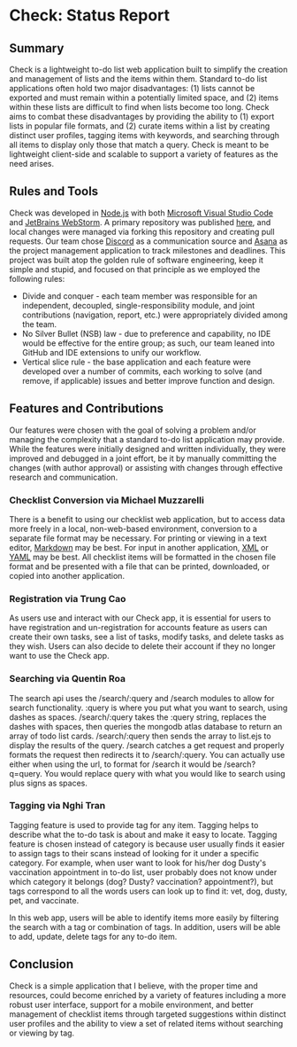 # Check: Status Report

## Summary

Check is a lightweight to-do list web application built to simplify the creation and management of lists and the items
within them. Standard to-do list applications often hold two major disadvantages: (1) lists cannot be exported and must 
remain within a potentially limited space, and (2) items within these lists are difficult to find when lists become too
long. Check aims to combat these disadvantages by providing the ability to (1) export lists in popular file formats, and
(2) curate items within a list by creating distinct user profiles, tagging items with keywords, and searching through
all items to display only those that match a query. Check is meant to be lightweight client-side and scalable to support
a variety of features as the need arises.

## Rules and Tools

Check was developed in [Node.js](https://nodejs.dev/) with both [Microsoft Visual Studio Code](https://code.visualstudio.com/) 
and [JetBrains WebStorm](https://www.jetbrains.com/webstorm/). A primary repository was published [here](https://github.com/muzzarellimj/check),
and local changes were managed via forking this repository and creating pull requests. Our team chose [Discord](https://discord.com/)
as a communication source and [Asana](https://asana.com/) as the project management application to track milestones and
deadlines. This project was built atop the golden rule of software engineering, keep it simple and stupid, and focused
on that principle as we employed the following rules:

- Divide and conquer - each team member was responsible for an independent, decoupled, single-responsibility module, and
  joint contributions (navigation, report, etc.) were appropriately divided among the team.
- No Silver Bullet (NSB) law - due to preference and capability, no IDE would be effective for the entire group; as 
  such, our team leaned into GitHub and IDE extensions to unify our workflow.
- Vertical slice rule - the base application and each feature were developed over a number of commits, each working to
  solve (and remove, if applicable) issues and better improve function and design.

## Features and Contributions

Our features were chosen with the goal of solving a problem and/or managing the complexity that a standard to-do list 
application may provide. While the features were initially designed and written individually, they were improved and 
debugged in a joint effort, be it by manually committing the changes (with author approval) or assisting with changes
through effective research and communication.

### Checklist Conversion via Michael Muzzarelli

There is a benefit to using our checklist web application, but to access data more freely in a local, non-web-based 
environment, conversion to a separate file format may be necessary. For printing or viewing in a text editor, [Markdown](https://en.wikipedia.org/wiki/Markdown) 
may be best. For input in another application, [XML](https://en.wikipedia.org/wiki/XML) or [YAML](https://en.wikipedia.org/wiki/YAML) 
may be best. All checklist items will be formatted in the chosen file format and be presented with a file that can be
printed, downloaded, or copied into another application.

### Registration via Trung Cao

As users use and interact with our Check app, it is essential for users to have registration and un-registration for
accounts feature as users can create their own tasks, see a list of tasks, modify tasks, and delete tasks as they wish.
Users can also decide to delete their account if they no longer want to use the Check app.

### Searching via Quentin Roa

The search api uses the /search/:query and /search modules to allow for search functionality. :query is where you put
what you want to search, using dashes as spaces. /search/:query takes the :query string, replaces the dashes with
spaces, then queries the mongodb atlas database to return an array of todo list cards. /search/:query then sends the
array to list.ejs to display the results of the query. /search catches a get request and properly formats the request
then redirects it to /search/:query. You can actually use either when using the url, to format for /search it would be
/search?q=query. You would replace query with what you would like to search using plus signs as spaces.

### Tagging via Nghi Tran

Tagging feature is used to provide tag for any item. Tagging helps to describe what the to-do task is about and make it
easy to locate. Tagging feature is chosen instead of category is because user usually finds it easier to assign tags to
their scans instead of looking for it under a specific category. For example, when user want to look for his/her dog
Dusty's vaccination appointment in to-do list, user probably does not know under which category it belongs (dog? Dusty?
vaccination? appointment?), but tags correspond to all the words users can look up to find it: vet, dog, dusty, pet, and
vaccinate.

In this web app, users will be able to identify items more easily by filtering the search with a tag or combination of
tags. In addition, users will be able to add, update, delete tags for any to-do item.

## Conclusion

Check is a simple application that I believe, with the proper time and resources, could become enriched by a variety of 
features including a more robust user interface, support for a mobile environment, and better management of checklist 
items through targeted suggestions within distinct user profiles and the ability to view a set of related items without
searching or viewing by tag.